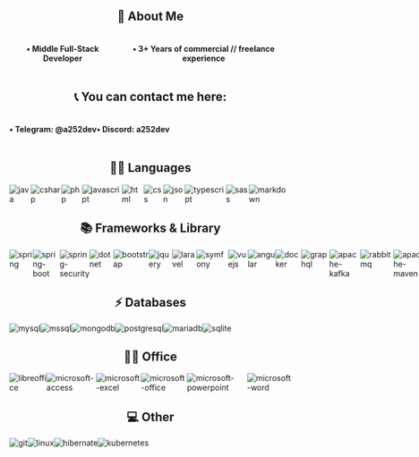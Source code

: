 <h2 style="text-align: center">🚀 About Me</h2>

<div style="display: flex;">
<h4 style="text-align: center">• Middle Full-Stack Developer</h4>
<h4 style="text-align: center">• 3+ Years of commercial // freelance experience</h4>
</div>

<h2 style="text-align: center">📞 You can contact me here:</h2>

<div style="display: flex;">
<h4 style="text-align: center">• Telegram: @a252dev</h4>
<h4 style="text-align: center">• Discord: a252dev</h4>
</div>

<h2 style="text-align: center">👩‍💻 Languages</h2>

<div style="display: flex;">
<img src="https://img.shields.io/badge/Java-ED8B00?style=for-the-badge&logo=openjdk&logoColor=white" alt="java">
<img src="https://img.shields.io/badge/C%23-239120?style=for-the-badge&logo=csharp&logoColor=white" alt="csharp">
<img src="https://img.shields.io/badge/PHP-777BB4?style=for-the-badge&logo=php&logoColor=white" alt="php">
<img src="https://img.shields.io/badge/JavaScript-323330?style=for-the-badge&logo=javascript&logoColor=F7DF1E" alt="javascript">
<img src="https://img.shields.io/badge/HTML5-E34F26?style=for-the-badge&logo=html5&logoColor=white" alt="html">
<img src="https://img.shields.io/badge/CSS3-1572B6?style=for-the-badge&logo=css3&logoColor=white" alt="css">
<img src="https://img.shields.io/badge/json-5E5C5C?style=for-the-badge&logo=json&logoColor=white" alt="json">
<img src="https://img.shields.io/badge/TypeScript-007ACC?style=for-the-badge&logo=typescript&logoColor=white" alt="typescript">
<img src="https://img.shields.io/badge/Sass-CC6699?style=for-the-badge&logo=sass&logoColor=white" alt="sass">
<img src="https://img.shields.io/badge/Markdown-000000?style=for-the-badge&logo=markdown&logoColor=white" alt="markdown">
</div>

<h2 style="text-align: center">📚 Frameworks & Library</h2>

<div style="display: flex;">
<img src="https://img.shields.io/badge/Spring-6DB33F?style=for-the-badge&logo=spring&logoColor=white" alt="spring">
<img src="https://img.shields.io/badge/Spring_Boot-6DB33F?style=for-the-badge&logo=spring-boot&logoColor=white" alt="spring-boot">
<img src="https://img.shields.io/badge/Spring_Security-6DB33F?style=for-the-badge&logo=Spring-Security&logoColor=white" alt="spring-security">
<img src="https://img.shields.io/badge/.NET-512BD4?style=for-the-badge&logo=dotnet&logoColor=white" alt="dotnet">
<img src="https://img.shields.io/badge/Bootstrap-563D7C?style=for-the-badge&logo=bootstrap&logoColor=white" alt="bootstrap">
<img src="https://img.shields.io/badge/jQuery-0769AD?style=for-the-badge&logo=jquery&logoColor=white" alt="jquery">
<img src="https://img.shields.io/badge/Laravel-FF2D20?style=for-the-badge&logo=laravel&logoColor=white" alt="laravel">
<img src="https://img.shields.io/badge/Symfony-000000?style=for-the-badge&logo=Symfony&logoColor=white" alt="symfony">
<img src="https://img.shields.io/badge/Vue%20js-35495E?style=for-the-badge&logo=vuedotjs&logoColor=4FC08D" alt="vuejs">
<img src="https://img.shields.io/badge/Angular-DD0031?style=for-the-badge&logo=angular&logoColor=white" alt="angular">
<img src="https://img.shields.io/badge/Docker-2CA5E0?style=for-the-badge&logo=docker&logoColor=white" alt="docker">
<img src="https://img.shields.io/badge/GraphQl-E10098?style=for-the-badge&logo=graphql&logoColor=white" alt="graphql">
<img src="https://img.shields.io/badge/Apache_Kafka-231F20?style=for-the-badge&logo=apache-kafka&logoColor=white" alt="apache-kafka">
<img src="https://img.shields.io/badge/rabbitmq-%23FF6600.svg?&style=for-the-badge&logo=rabbitmq&logoColor=white" alt="rabbitmq">
<img src="https://img.shields.io/badge/apache_maven-C71A36?style=for-the-badge&logo=apachemaven&logoColor=white" alt="apache-maven">
<img src="https://img.shields.io/badge/gradle-02303A?style=for-the-badge&logo=gradle&logoColor=white" alt="gradle">
<img src="https://img.shields.io/badge/Blazor-512BD4?style=for-the-badge&logo=blazor&logoColor=white" alt="blazor">
<img src="https://img.shields.io/badge/Composer-885630?style=for-the-badge&logo=Composer&logoColor=white" alt="composer">
<img src="https://img.shields.io/badge/JWT-000000?style=for-the-badge&logo=JSON%20web%20tokens&logoColor=white" alt="jwt">
<img src="https://img.shields.io/badge/Nginx-009639?style=for-the-badge&logo=nginx&logoColor=white" alt="nginx">
<img src="https://img.shields.io/badge/ngrok-140648?style=for-the-badge&logo=Ngrok&logoColor=white" alt="ngrok">
<img src="https://img.shields.io/badge/npm-CB3837?style=for-the-badge&logo=npm&logoColor=white" alt="npm">
<img src="https://img.shields.io/badge/NuGet-004880?style=for-the-badge&logo=nuget&logoColor=white" alt="nuget">
<img src="https://img.shields.io/badge/OpenJDK-ED8B00?style=for-the-badge&logo=openjdk&logoColor=white" alt="openjdk">
<img src="https://img.shields.io/badge/Postman-FF6C37?style=for-the-badge&logo=Postman&logoColor=white" alt="postman">
<img src="https://img.shields.io/badge/Swagger-85EA2D?style=for-the-badge&logo=Swagger&logoColor=white" alt="swagger">
<img src="https://img.shields.io/badge/redis-CC0000.svg?&style=for-the-badge&logo=redis&logoColor=white" alt="redis">
<img src="https://img.shields.io/badge/Vite-B73BFE?style=for-the-badge&logo=vite&logoColor=FFD62E" alt="vite">
<img src="https://img.shields.io/badge/Webpack-8DD6F9?style=for-the-badge&logo=Webpack&logoColor=white" alt="webpack">
<img src="https://img.shields.io/badge/Junit5-25A162?style=for-the-badge&logo=junit5&logoColor=white" alt="junit">
<img src="https://img.shields.io/badge/Webpack-8DD6F9?style=for-the-badge&logo=Webpack&logoColor=white" alt="webpack">
</div>


<h2 style="text-align: center">⚡ Databases</h2>

<div style="display: flex;">
<img src="https://img.shields.io/badge/MySQL-005C84?style=for-the-badge&logo=mysql&logoColor=white" alt="mysql">
<img src="https://img.shields.io/badge/Microsoft%20SQL%20Server-CC2927?style=for-the-badge&logo=microsoft%20sql%20server&logoColor=white" alt="mssql">
<img src="https://img.shields.io/badge/MongoDB-4EA94B?style=for-the-badge&logo=mongodb&logoColor=white" alt="mongodb">
<img src="https://img.shields.io/badge/PostgreSQL-316192?style=for-the-badge&logo=postgresql&logoColor=white" alt="postgresql">
<img src="https://img.shields.io/badge/MariaDB-003545?style=for-the-badge&logo=mariadb&logoColor=white" alt="mariadb">
<img src="https://img.shields.io/badge/Sqlite-003B57?style=for-the-badge&logo=sqlite&logoColor=white" alt="sqlite">
</div>

<h2 style="text-align: center">👨‍💻 Office</h2>

<div style="display: flex;">
<img src="https://img.shields.io/badge/LibreOffice-18A303?style=for-the-badge&logo=LibreOffice&logoColor=white" alt="libreoffice">
<img src="https://img.shields.io/badge/Microsoft_Access-A4373A?style=for-the-badge&logo=microsoft-access&logoColor=white" alt="microsoft-access">
<img src="https://img.shields.io/badge/Microsoft_Excel-217346?style=for-the-badge&logo=microsoft-excel&logoColor=white" alt="microsoft-excel">
<img src="https://img.shields.io/badge/Microsoft_Office-D83B01?style=for-the-badge&logo=microsoft-office&logoColor=white" alt="microsoft-office">
<img src="https://img.shields.io/badge/Microsoft_PowerPoint-B7472A?style=for-the-badge&logo=microsoft-powerpoint&logoColor=white" alt="microsoft-powerpoint">
<img src="https://img.shields.io/badge/Microsoft_Word-2B579A?style=for-the-badge&logo=microsoft-word&logoColor=white" alt="microsoft-word">
</div>

<h2 style="text-align: center">💻 Other</h2>

<div style="display: flex;">
<img src="https://img.shields.io/badge/GIT-E44C30?style=for-the-badge&logo=git&logoColor=white" alt="git">
<img src="https://img.shields.io/badge/Linux-FCC624?style=for-the-badge&logo=linux&logoColor=black" alt="linux">
<img src="https://img.shields.io/badge/Hibernate-59666C?style=for-the-badge&logo=Hibernate&logoColor=white" alt="hibernate">
<img src="https://img.shields.io/badge/Kubernetes-3069DE?style=for-the-badge&logo=kubernetes&logoColor=white" alt="kubernetes">
</div>
